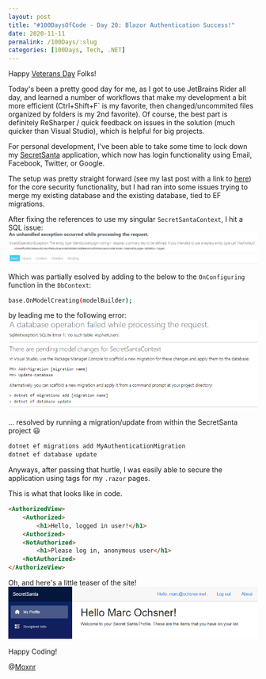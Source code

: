 ```yaml
---
layout: post
title: "#100DaysOfCode - Day 20: Blazor Authentication Success!"
date: 2020-11-11
permalink: /100Days/:slug
categories: [100Days, Tech, .NET]
---
```


Happy [Veterans Day](https://en.wikipedia.org/wiki/Veterans_Day) Folks!

Today's been a pretty good day for me, as I got to use JetBrains Rider all day, and learned a number of workflows that make my development a bit more efficient (Ctrl+Shift+F` is my favorite, then changed/uncommited files organized by folders is my 2nd favorite). Of course, the best part is definitely ReSharper / quick feedback on issues in the solution (much quicker than Visual Studio), which is helpful for big projects.

For personal development, I've been able to take some time to lock down my [SecretSanta](https://github.com/mochsner/Blazor) application, which now has login functionality using Email, Facebook, Twitter, or Google.

The setup was pretty straight forward (see my last post with a link to [here](https://docs.microsoft.com/en-us/aspnet/core/security/authentication/identity?view=aspnetcore-5.0&tabs=visual-studio)) for the core security functionality, but I had ran into some issues trying to merge my existing database and the existing database, tied to EF migrations.

After fixing the references to use my singular `SecretSantaContext`, I hit a SQL issue:
![Identity UserLogin Error](/assets/img/IdentityUserLogin-Error.png)

Which was partially esolved by adding to the below to the `OnConfiguring` function in the `DbContext`:

```bash
base.OnModelCreating(modelBuilder);
```

by leading me to the following error:
![SecretSantaContext Error](/assets/img/PendingModelChanges-SecretSantaContext.png)

... resolved by running a migration/update from within the SecretSanta project :smiley:

```bash
dotnet ef migrations add MyAuthenticationMigration
dotnet ef database update
```

Anyways, after passing that hurtle, I was easily able to secure the application using tags for my `.razor` pages.

This is what that looks like in code.

```html
<AuthorizedView>
    <Authorized>
        <h1>Hello, logged in user!</h1>
    <Authorized>
    <NotAuthorized>
        <h1>Please log in, anonymous user</h1>
    <NotAuthorized>
</AuthorizeView>
```

Oh, and here's a little teaser of the site!
![SecretSanta Pre-Beta Version](/assets/img/2020-11-11-23-58-04.png)

Happy Coding!

@[Moxnr](https://twitter.com/moxnr)
